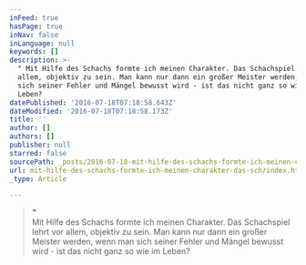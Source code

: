 ```yaml
---
inFeed: true
hasPage: true
inNav: false
inLanguage: null
keywords: []
description: >-
  " Mit Hilfe des Schachs formte ich meinen Charakter. Das Schachspiel lehrt vor
  allem, objektiv zu sein. Man kann nur dann ein großer Meister werden, wenn man
  sich seiner Fehler und Mängel bewusst wird - ist das nicht ganz so wie im
  Leben?
datePublished: '2016-07-18T07:18:58.643Z'
dateModified: '2016-07-18T07:18:58.173Z'
title: ''
author: []
authors: []
publisher: null
starred: false
sourcePath: _posts/2016-07-18-mit-hilfe-des-schachs-formte-ich-meinen-charakter-das-sch.md
url: mit-hilfe-des-schachs-formte-ich-meinen-charakter-das-sch/index.html
_type: Article

---
```

> **"**  
> Mit Hilfe des Schachs formte ich meinen Charakter. Das Schachspiel lehrt vor allem, objektiv zu sein. Man kann nur dann ein großer Meister werden, wenn man sich seiner Fehler und Mängel bewusst wird - ist das nicht ganz so wie im Leben?